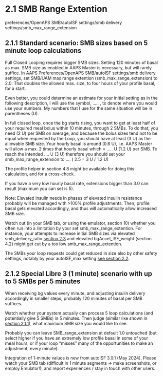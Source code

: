 # 2.1 SMB Range Extention
preferences/OpenAPS SMB/autoISF settings/smb delivery settings/smb_max_range_extension

## 2.1.1 Standard scenario: SMB sizes based on 5 minute loop calculations

Full Closed Looping requires bigger SMB sizes. Setting 120 minutes of basal as max. SMB size
as enabled in AAPS Master is necessary, but will rarely suffice.
In AAPS Preferences/OpenAPS SMB/autoISF settings/smb delivery settings, set SMB/UAM max
range extention (smb_max_range_extension) to 2.0. That doubles the allowed max. size, to four
hours of your profile basal, for a start.

Even better, you could determine an estimate for your initial setting as in the following
description, I will use the symbol, ….. , to denote where you would use your numbers. My
numbers that I use for the same situation will be in parentheses (U).

In full closed loop, once the bg starts rising, you want to get at least half of your required
meal bolus within 10 minutes, through 2 SMBs. To do that, you need (2 U) per SMB
on average, and because the bolus sizes tend not to be equal when requested by the Loop,
you should have at least (3 U) as the allowable SMB size. Your hourly basal is
around (0.6 U), i.e. AAPS Master will allow a max. 2 times that hourly basal which
= ..... U (1.2 U) per SMB. To reach the intended .... U (3 U) therefore you should set your
smb_max_range_extension to ....  ( 2.5 = 3 U / 1.2 U)

The profile helper in section 4.8 might be available for doing this calculation, and for a
cross-check.

If you have a very low hourly basal rate, extensions bigger than 3.0 can result (maximum you can
set is 5).

Note: Elevated insulin needs in phases of elevated insulin resistance probably will be managed
with >100% profile adjustments. Then, profile basal gets elevated accordingly, and thus will
automatically allow increased SMB size.

Watch out (in your SMB tab, or using the emulator, section 10) whether you often run into a
limitation by your set smb_max_range_extention. For instance, your attempts to increase initial
SMB sizes via elevated smb_delivery_ratio [section 2.3](section_2_3.md) and elevated bgAccel_ISF_weight
(section 4.2) might get cut by a too low smb_max_range_extention.

The SMBs your loop requests could get reduced in size also by other safety settings, notably by
your autoISF_max setting [see section 2.2](section_2_2.md).


## 2.1.2 Special Libre 3 (1 minute) scenario with up to 5 SMBs per 5 minutes

When receiving bg values every minute, and adjusting insulin delivery accordingly in smaller steps, probably
    120 minutes of basal per SMB suffices.

Watch whether your system actually can process 5 loop calculations (and potentially give 5 SMBs) in 5
minutes. Then judge (similar like shown in [section 2.1.1](section_2_1.md)), what maximum SMB size you would like to see.

Probably you can leave SMB_range_extension at default 1.0 untouched (but select higher if you have an
extremely low profile basal in some of your meal hours, or if your loop “misses” many of the opportunities
to make an adjustment, every minute).

Integration of 1-minute values is new from autoISF 3.0.1 (May 2024). Please watch your SMB tab (difficult
in 1 minute segments => make screenshots, or employ Emulator!), and report experiences / stay in touch
with other users.
